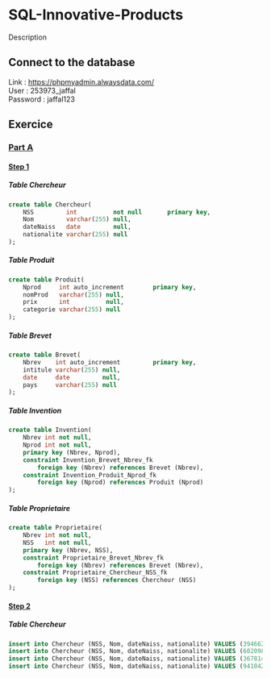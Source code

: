 # SQL-Innovative-Products
Description

## Connect to the database
Link : https://phpmyadmin.alwaysdata.com/ <br>
User : 253973_jaffal <br>
Password : jaffal123

## Exercice
### [Part A](https://github.com/CodingFactory-Repos/SQL-Innovative-Products/tree/main/PartA)
#### [Step 1](https://github.com/CodingFactory-Repos/SQL-Innovative-Products/tree/main/PartA/Step1)
##### Table Chercheur
```sql
create table Chercheur(
    NSS         int          not null       primary key,
    Nom         varchar(255) null,
    dateNaiss   date         null,
    nationalite varchar(255) null
);
```

##### Table Produit
```sql
create table Produit(
    Nprod     int auto_increment        primary key,
    nomProd   varchar(255) null,
    prix      int          null,
    categorie varchar(255) null
);
```

##### Table Brevet
```sql
create table Brevet(
    Nbrev    int auto_increment         primary key,
    intitule varchar(255) null,
    date     date         null,
    pays     varchar(255) null
);
```

##### Table Invention
```sql
create table Invention(
    Nbrev int not null,
    Nprod int not null,
    primary key (Nbrev, Nprod),
    constraint Invention_Brevet_Nbrev_fk
        foreign key (Nbrev) references Brevet (Nbrev),
    constraint Invention_Produit_Nprod_fk
        foreign key (Nprod) references Produit (Nprod)
);
```

##### Table Proprietaire
```sql
create table Proprietaire(
    Nbrev int not null,
    NSS   int not null,
    primary key (Nbrev, NSS),
    constraint Proprietaire_Brevet_Nbrev_fk
        foreign key (Nbrev) references Brevet (Nbrev),
    constraint Proprietaire_Chercheur_NSS_fk
        foreign key (NSS) references Chercheur (NSS)
);
```

#### [Step 2](https://github.com/CodingFactory-Repos/SQL-Innovative-Products/tree/main/PartA/Step2)
##### Table Chercheur
```sql
insert into Chercheur (NSS, Nom, dateNaiss, nationalite) VALUES (394662471,'Gaspar','2003/10/28','Portugaise');
insert into Chercheur (NSS, Nom, dateNaiss, nationalite) VALUES (602098422,'Lefebvre','2003/10/27','Française');
insert into Chercheur (NSS, Nom, dateNaiss, nationalite) VALUES (367814774,'Dumoulin','2003/6/7','Française');
insert into Chercheur (NSS, Nom, dateNaiss, nationalite) VALUES (941042869,'Petiot','2003/9/15','Française');
```
